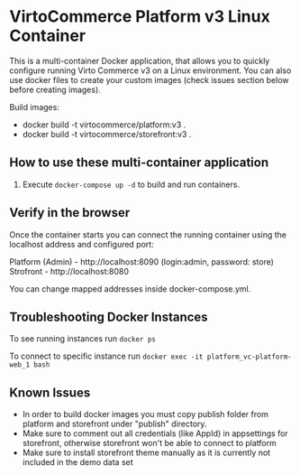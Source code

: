 # VirtoCommerce Platform v3 Linux Container

This is a multi-container Docker application, that allows you to quickly configure running Virto Commerce v3 on a Linux environment. You can also use docker files to create your custom images (check issues section below before creating images).

Build images:
- docker build -t virtocommerce/platform:v3 .
- docker build -t virtocommerce/storefront:v3 .


## How to use these multi-container application

1. Execute `docker-compose up -d` to build and run containers.

## Verify in the browser

Once the container starts you can connect the running container using the localhost address and configured port:

Platform (Admin) - http://localhost:8090 (login:admin, password: store)
Strofront - http://localhost:8080

You can change mapped addresses inside docker-compose.yml.

## Troubleshooting Docker Instances

To see running instances run `docker ps`

To connect to specific instance run `docker exec -it platform_vc-platform-web_1 bash`

## Known Issues

- In order to build docker images you must copy publish folder from platform and storefront under "publish" directory.
- Make sure to comment out all credentials (like AppId) in appsettings for storefront, otherwise storefront won't be able to connect to platform
- Make sure to install storefront theme manually as it is currently not included in the demo data set
